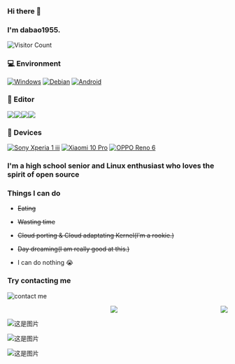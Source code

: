 ### Hi there 👋

### I'm dabao1955.


![Visitor Count](https://profile-counter.glitch.me/dabao1955/count.svg)


### 💻 Environment
[![Windows](https://img.shields.io/badge/Windows%2010%201809-00BBFF?style=flat-square&logo=Windows&logoColor=FFFFFF&labelColor=00BBFF)](https://www.microsoft.com/windows10)
[![Debian](https://img.shields.io/badge/Debian%20GNU/Linux%20sid-ff0000?style=flat-square&logo=debian&logoColor=ffffff)](https://www.debian.org/releases/sid/)
[![Android](https://img.shields.io/badge/Android%2012-00C000?style=flat-square&logo=android&logoColor=FFFFFF&labelColor=00C000)](https://www.android.com/android-12/)

### 📜 Editor



[![](https://img.shields.io/badge/IDE-XCache-FF2337?style=flat-square&logo=XCache&logoColor=ffffff)](https://space-longan.beanflame.cn/devtool/XCache.html/)[![](https://img.shields.io/badge/IDE-Visual%20Studio%20Code-blue?style=flat-square&logo=visual-studio-code&logoColor=ffffff)](https://code.visualstudio.com/)[![](https://img.shields.io/badge/IDE-VisualStudio-672179?style=flat-square&logo=VisualStudio&logoColor=ffffff)](https://visualstudio.microsoft.com/)[![](https://img.shields.io/badge/IDE-Vim-019733?style=flat-square&logo=vim&logoColor=ffffff)](https://www.vim.org/) 


### 📱 Devices
[![Sony Xperia 1 iii](https://img.shields.io/badge/xperia%201%20iii-black?style=flat-square&logo=sony)](https://sony.com)
[![Xiaomi 10 Pro](https://img.shields.io/badge/Xiaomi%2010-Pro-ED9121?style=flat-square&logo=xiaomi&logoColor=FFFFFF&labelColor=ED9121)](https://www.mi.com/)
[![OPPO Reno 6](https://img.shields.io/badge/-OPPO%20Reno%206-blue)](https://www.oppo.com/cn/smartphones/series-reno/reno6/)
### I'm a high school senior and Linux enthusiast who loves the spirit of open source

### Things I can do


- ~~Eating~~

- ~~Wasting time~~

- ~~Cloud porting & Cloud adaptating Kernel(I'm a rookie.)~~

- ~~Day dreaming(I am really good at this.)~~

- I can do nothing 😭


### Try contacting me
![contact me](https://api.xecades.xyz/api?img=1&github=dabao1955&email=dabao1955%40163.com&qq=195328750&bilibili=dabao1955)



<div style="display: flex;">
  <a href="https://github.com/dabao1955" style="flex: 1; display: block; text-align: center;">
    <img align="center" src="https://github-readme-stats.vercel.app/api?username=dabao1955&theme=radical" />
  </a>
  <a href="https://github.com/dabao1955" style="display: block; text-align: center;">
    <img align="center" src="https://github-readme-stats-anuraghazra1.vercel.app/api/top-langs/?username=dabao1955&layout%3E">
  </a>
</div>



![这是图片](https://cdn.luogu.com.cn/upload/pic/69538.png)


![这是图片](https://s1.ax1x.com/2018/04/04/C9ANLV.gif)

![这是图片](https://gss0.baidu.com/7Po3dSag_xI4khGko9WTAnF6hhy/zhidao/wh%3D450%2C600/sign=90881c4dc63d70cf4cafa209cdecfd36/adaf2edda3cc7cd962a67aad3601213fb80e913f.jpg)

